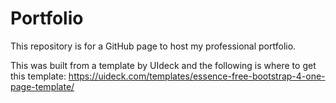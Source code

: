 # Portfolio
This repository is for a GitHub page to host my professional portfolio.

This was built from a template by UIdeck and the following is where to get this template:
https://uideck.com/templates/essence-free-bootstrap-4-one-page-template/
